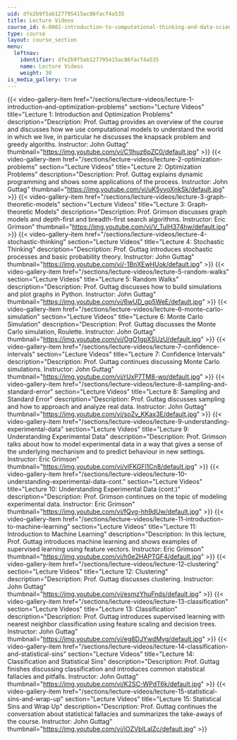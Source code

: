 ```yaml
---
uid: dfe2b9f5ab127795415ac86facf4a535
title: Lecture Videos
course_id: 6-0002-introduction-to-computational-thinking-and-data-science-fall-2016
type: course
layout: course_section
menu:
  leftnav:
    identifier: dfe2b9f5ab127795415ac86facf4a535
    name: Lecture Videos
    weight: 30
is_media_gallery: true
---
```

{{< video-gallery-item href="/sections/lecture-videos/lecture-1-introduction-and-optimization-problems" section="Lecture Videos" title="Lecture 1: Introduction and Optimization Problems" description="Description: Prof. Guttag provides an overview of the course and discusses how we use computational models to understand the world in which we live, in particular he discusses the knapsack problem and greedy algoriths. Instructor: John Guttag" thumbnail="https://img.youtube.com/vi/C1lhuz6pZC0/default.jpg" >}} {{< video-gallery-item href="/sections/lecture-videos/lecture-2-optimization-problems" section="Lecture Videos" title="Lecture 2: Optimization Problems" description="Description: Prof. Guttag explains dynamic programming and shows some applications of the process. Instructor: John Guttag" thumbnail="https://img.youtube.com/vi/uK5yvoXnkSk/default.jpg" >}} {{< video-gallery-item href="/sections/lecture-videos/lecture-3-graph-theoretic-models" section="Lecture Videos" title="Lecture 3: Graph-theoretic Models" description="Description: Prof. Grimson discusses graph models and depth-first and breadth-first search algorithms. Instructor: Eric Grimson" thumbnail="https://img.youtube.com/vi/V_TulH374hw/default.jpg" >}} {{< video-gallery-item href="/sections/lecture-videos/lecture-4-stochastic-thinking" section="Lecture Videos" title="Lecture 4: Stochastic Thinking" description="Description: Prof. Guttag introduces stochastic processes and basic probability theory. Instructor: John Guttag" thumbnail="https://img.youtube.com/vi/-1BnXEwHUok/default.jpg" >}} {{< video-gallery-item href="/sections/lecture-videos/lecture-5-random-walks" section="Lecture Videos" title="Lecture 5: Random Walks" description="Description: Prof. Guttag discusses how to build simulations and plot graphs in Python. Instructor: John Guttag" thumbnail="https://img.youtube.com/vi/6wUD_gp5WeE/default.jpg" >}} {{< video-gallery-item href="/sections/lecture-videos/lecture-6-monte-carlo-simulation" section="Lecture Videos" title="Lecture 6: Monte Carlo Simulation" description="Description: Prof. Guttag discusses the Monte Carlo simulation, Roulette. Instructor: John Guttag" thumbnail="https://img.youtube.com/vi/OgO1gpXSUzU/default.jpg" >}} {{< video-gallery-item href="/sections/lecture-videos/lecture-7-confidence-intervals" section="Lecture Videos" title="Lecture 7: Confidence Intervals" description="Description: Prof. Guttag continues discussing Monte Carlo simulations. Instructor: John Guttag" thumbnail="https://img.youtube.com/vi/rUxP7TM8-wo/default.jpg" >}} {{< video-gallery-item href="/sections/lecture-videos/lecture-8-sampling-and-standard-error" section="Lecture Videos" title="Lecture 8: Sampling and Standard Error" description="Description: Prof. Guttag discusses sampling and how to approach and analyze real data. Instructor: John Guttag" thumbnail="https://img.youtube.com/vi/soZv_KKax3E/default.jpg" >}} {{< video-gallery-item href="/sections/lecture-videos/lecture-9-understanding-experimental-data" section="Lecture Videos" title="Lecture 9: Understanding Experimental Data" description="Description: Prof. Grimson talks about how to model experimental data in a way that gives a sense of the underlying mechanism and to predict behaviour in new settings. Instructor: Eric Grimson" thumbnail="https://img.youtube.com/vi/vIFKGFl1Cn8/default.jpg" >}} {{< video-gallery-item href="/sections/lecture-videos/lecture-10-understanding-experimental-data-cont." section="Lecture Videos" title="Lecture 10: Understanding Experimental Data (cont.)" description="Description: Prof. Grimson continues on the topic of modeling experimental data. Instructor: Eric Grimson" thumbnail="https://img.youtube.com/vi/fQvg-hh9dUw/default.jpg" >}} {{< video-gallery-item href="/sections/lecture-videos/lecture-11-introduction-to-machine-learning" section="Lecture Videos" title="Lecture 11: Introduction to Machine Learning" description="Description: In this lecture, Prof. Guttag introduces machine learning and shows examples of supervised learning using feature vectors. Instructor: Eric Grimson" thumbnail="https://img.youtube.com/vi/h0e2HAPTGF4/default.jpg" >}} {{< video-gallery-item href="/sections/lecture-videos/lecture-12-clustering" section="Lecture Videos" title="Lecture 12: Clustering" description="Description: Prof. Guttag discusses clustering. Instructor: John Guttag" thumbnail="https://img.youtube.com/vi/esmzYhuFnds/default.jpg" >}} {{< video-gallery-item href="/sections/lecture-videos/lecture-13-classification" section="Lecture Videos" title="Lecture 13: Classification" description="Description: Prof. Guttag introduces supervised learning with nearest neighbor classification using feature scaling and decision trees. Instructor: John Guttag" thumbnail="https://img.youtube.com/vi/eg8DJYwdMyg/default.jpg" >}} {{< video-gallery-item href="/sections/lecture-videos/lecture-14-classification-and-statistical-sins" section="Lecture Videos" title="Lecture 14: Classification and Statistical Sins" description="Description: Prof. Guttag finishes discussing classification and introduces common statistical fallacies and pitfalls. Instructor: John Guttag" thumbnail="https://img.youtube.com/vi/K2SC-WPdT6k/default.jpg" >}} {{< video-gallery-item href="/sections/lecture-videos/lecture-15-statistical-sins-and-wrap-up" section="Lecture Videos" title="Lecture 15: Statistical Sins and Wrap Up" description="Description: Prof. Guttag continues the conversation about statistical fallacies and summarizes the take-aways of the course. Instructor: John Guttag" thumbnail="https://img.youtube.com/vi/iOZVbILaIZc/default.jpg" >}}